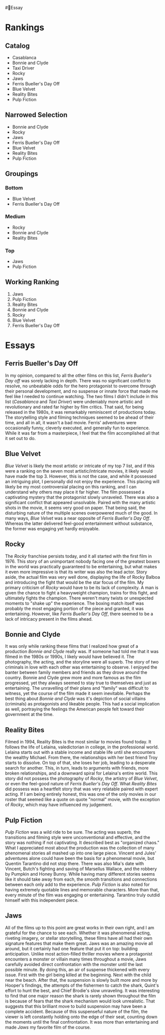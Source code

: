 #📝Essay

# Rankings

## Catalog

- Casablanca
- Bonnie and Clyde
- Taxi Driver
- Rocky
- Jaws
- Ferris Bueller's Day Off
- Blue Velvet
- Reality Bites
- Pulp Fiction

## Narrowed Selection

- Bonnie and Clyde
- Rocky
- Jaws
- Ferris Bueller's Day Off
- Blue Velvet
- Reality Bites
- Pulp Fiction

## Groupings

### Bottom

- Blue Velvet
- Ferris Bueller's Day Off

### Medium

- Rocky
- Bonnie and Clyde
- Reality Bites

### Top

- Jaws
- Pulp Fiction

## Working Ranking

1. Jaws
2. Pulp Fiction
3. Reality Bites
4. Bonnie and Clyde
5. Rocky
6. Blue Velvet
7. Ferris Bueller's Day Off

# Essays

## Ferris Bueller's Day Off

In my opinion, compared to all the other films on this list, *Ferris Bueller's Day off* was sorely lacking in depth. There was no significant conflict to resolve, no unbeatable odds for the hero protagonist to overcome through their personal development, and no suspense or innate force that made me feel like I needed to continue watching. The two films I didn't include in this list (*Casablanca* and *Taxi Driver*) were undeniably more artistic and revolutionary and rated far higher by film critics. That said, for being released in the 1980s, it was remarkably reminiscent of productions today. The storytelling style and filming techniques seemed to be ahead of their time, and all in all, it wasn't a bad movie. Ferris' adventures were occasionally funny, cleverly executed, and generally fun to experience. While it was far from a masterpiece, I feel that the film accomplished all that it set out to do.

## Blue Velvet

*Blue Velvet* is likely the most artistic or intricate of my top 7 list, and if this were a ranking on the seven most artistic/intricate movies, it likely would have made the top 3. However, this is not the case, and while it possessed an intriguing plot, I personally did not enjoy the experience. This placing will likely be my most controversial placing on this ranking, and I can understand why others may place it far higher. The film possessed a captivating mystery that the protagonist slowly unraveled. There was also a significant conflict that appeared unsolvable. Paired with the many artistic shots in the movie, it seems very good on paper. That being said, the disturbing nature of the multiple scenes overpowered much of the good. In many ways, *Blue Velvet* was a near opposite of *Ferris Bueller's Day Off*. Whereas the latter delivered feel-good entertainment without substance, the former was engaging yet hardly enjoyable.

## Rocky

The *Rocky* franchise persists today, and it all started with the first film in 1976. This story of an unimportant nobody facing one of the greatest boxers in the world was practically guaranteed to be entertaining, but what makes it even more impressive is that its writer was also the lead actor. Story aside, the actual film was very well done, displaying the life of Rocky Balboa and introducing the fight that would be the star focus of the film. My primary criticism of *Rocky* would have to be its lack of complexity. A man is given the chance to fight a heavyweight champion, trains for this fight, and ultimately fights the champion. There weren't many twists or unexpected moments to "shake up" the experience. The boxing match itself was probably the most engaging portion of the piece and granted, it was entertaining. However, like *Ferris Bueller's Day Off*, there seemed to be a lack of intricacy present in the films ahead.

## Bonnie and Clyde

It was only while ranking these films that I realized how great of a production *Bonnie and Clyde* really was. If someone had told me that it was filmed in the 1980s or 1990s, I likely would have believed it. The photography, the acting, and the storyline were all superb. The story of two criminals in love with each other was entertaining to observe. I enjoyed the banter between family members and friends as they drove around the country. Bonnie and Clyde grew more and more famous as the film progressed, yet they always seemed to stay true to themselves and just as entertaining. The unravelling of their plans and "family" was difficult to witness, yet the course of the film made it seem inevitable. Perhaps the best thing about *Bonnie and Clyde* was it's depiction of social villains (criminals) as protagonists and likeable people. This had a social implication as well, portraying the feelings the American people felt toward their government at the time.

## Reality Bites

Filmed in 1994, Reality Bites is the most similar to movies found today. It follows the life of Lelaina, valedictorian in college, in the professional world. Lelaina starts out with a stable income and stable life until she encounters the wealthy Michael. From there, the relationships with her best friend Troy starts to dissolve. On top of that, she loses her job, leading to a desperate search for another. This, in turn, leads to arguments with friends, more broken relationships, and a downward spiral for Lelaina's entire world. This story did not possess the photography of *Rocky*, the artistry of *Blue Velvet*, or even the feel-good nature of *Ferris Bueller's Day Off*. What *Reality Bites* did possess was a heartfelt story that was very relatable paired with expert acting. If I am being entirely honest, this was one of the only movies in our roster that seemed like a quote on quote "normal" movie, with the exception of *Rocky*, which may have influenced my judgement.

## Pulp Fiction

*Pulp Fiction* was a wild ride to be sure. The acting was superb, the transitions and filming style were unconventional and effective, and the story was nothing if not captivating. It described best as "organized chaos." What I appreciated most about the production was the collection of many phenomenal stories all mashed up into one large piece. Vincent and Jules' adventures alone could have been the basis for a phenomenal movie, but Quentin Tarantino did not stop there. There was also Mia's date with Vincent, Butch's fighting and saving of Marsellus Wallace, and the robbery by Pumpkin and Honey Bunny. While having many different stories seems like it should take away from each, the smooth transitions and connections between each only add to the experience. *Pulp Fiction* is also noted for having extremely quotable lines and memorable characters. More than that, every minute of the film was engaging or entertaining. Tarantino truly outdid himself with this independent piece.

## Jaws

All of the films up to this point are great works in their own right, and I am grateful for the chance to see each. Whether it was phenomenal acting, riveting imagery, or stellar storytelling, these films have all had their own signature features that make them great. Jaws was an amazing movie all around, but it certainly had one feature that put it on top: building anticipation. Unlike most action-filled thriller movies where a protagonist encounters a monster or villain many times throughout a movie, Jaws carefully avoided direct confrontation with the monster until the last possible minute. By doing this, an air of suspense thickened with every issue. First with the girl being killed at the beginning. Next with the child near the beach. After that, the suspension is slowly built more and more by Hooper's findings, the attempts of the fishermen to catch the shark, Quint's effort to hunt the best, and Chief Brodie's slow unraveling. It was interesting to find that one major reason the shark is rarely shown throughout the film is because of fears that the shark mechanism would look unrealistic. That suggests that this brilliant move to build suspension may have been a complete accident. Because of this suspenseful nature of the film, the viewer is left constantly holding onto the edge of their seat, counting down the moments until the final confrontation. It was more than entertaining and made *Jaws* my favorite film of the course.
